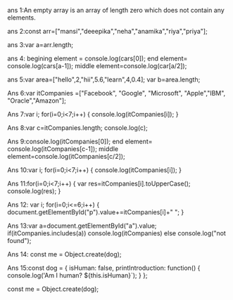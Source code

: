 ans 1:An empty array is an array of length zero which does not contain any elements.


ans 2:const arr=["mansi","deeepika","neha","anamika","riya","priya"];


ans 3:var a=arr.length;


ans 4: begining element = console.log(cars[0]);
end element= console.log(cars[a-1]);
middle element=console.log(car[a/2]);


ans 5:var area=["hello",2,"hii",5.6,"learn",4,0.4];
var b=area.length;


Ans 6:var itCompanies =["Facebook", "Google", "Microsoft", "Apple","IBM", "Oracle","Amazon"];


Ans 7:var i;
for(i=0;i<7;i++)
{
console.log(itCompanies[i]);
}


Ans 8:var c=itCompanies.length;
console.log(c);


Ans 9:console.log(itCompanies[0]);
end element= console.log(itCompanies[c-1]);
middle element=console.log(itCompanies[c/2]);



Ans 10:var i;
for(i=0;i<7;i++)
{
console.log(itCompanies[i]);
}


Ans 11:for(i=0;i<7;i++)
{
var res=itCompanies[i].toUpperCase();
console.log(res);
}



Ans 12:
var i;
for(i=0;i<=6;i++)
{
document.getElementById("p").value+=itCompanies[i]+" ";
}




Ans 13:var a=document.getElementById("a").value;
if(itCompanies.includes(a))
        console.log(itCompanies)
        else
        console.log("not found");
        
        
        
        
Ans 14:
const me = Object.create(dog);





Ans 15:const dog = {
  isHuman: false,
  printIntroduction: function() {
    console.log('Am I human? ${this.isHuman}`);
  }
};

const me = Object.create(dog);
